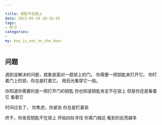 ```yaml
---

title: 钥匙不在锁上
date: 2021-05-18 18:18:18
tags:
- 学习
categories:
- 
my: key_is_not_on_the_door
---
```


## 问题

遇到没解决的问题，就象是面对一扇锁上的门。
你需要一把钥匙来打开它。
你盯着门上的锁，你总是盯着它。
用目光看穿它一般。

你知道你需要的是一把打开门的钥匙
你也知道钥匙肯定不在锁上
但是你还是看着它
看着它

时间过去了，
你焦虑，你紧张
你总是盯着锁

终于，你发现钥匙不在锁上
开始四处寻找
你离门越远
看到的反而越多
